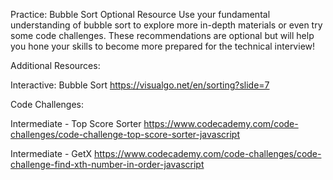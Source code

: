 Practice: Bubble Sort
Optional Resource
Use your fundamental understanding of bubble sort to explore more in-depth materials or even try some code challenges. These recommendations are optional but will help you hone your skills to become more prepared for the technical interview!

Additional Resources:

Interactive: Bubble Sort
https://visualgo.net/en/sorting?slide=7

Code Challenges:

Intermediate - Top Score Sorter
https://www.codecademy.com/code-challenges/code-challenge-top-score-sorter-javascript

Intermediate - GetX
https://www.codecademy.com/code-challenges/code-challenge-find-xth-number-in-order-javascript
